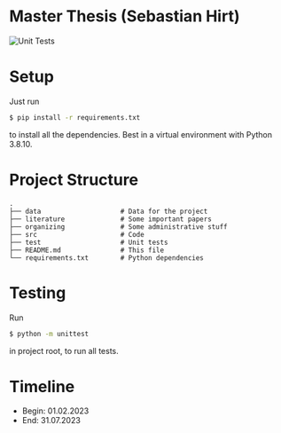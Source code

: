 # Master Thesis (Sebastian Hirt)
![Unit Tests](https://github.com/Mokronos/MA_SebastianHirt/workflows/Unit%20Tests/badge.svg)

# Setup

Just run
```bash
$ pip install -r requirements.txt
```
to install all the dependencies. Best in a virtual environment with Python 3.8.10.

# Project Structure

```
.
├── data                    # Data for the project
├── literature              # Some important papers
├── organizing              # Some administrative stuff
├── src                     # Code
├── test                    # Unit tests
├── README.md               # This file
└── requirements.txt        # Python dependencies
```


# Testing

Run

```bash  
$ python -m unittest
```
in project root, to run all tests.

# Timeline

- Begin: 01.02.2023
- End: 31.07.2023
